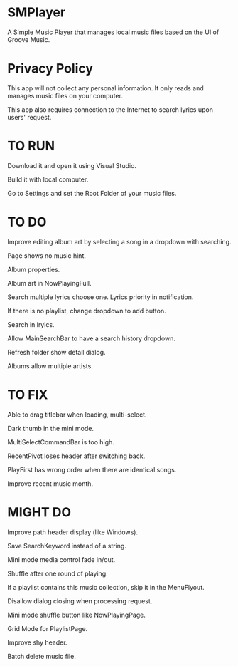 # SMPlayer
A Simple Music Player that manages local music files based on the UI of Groove Music.

# Privacy Policy
This app will not collect any personal information. It only reads and manages music files on your computer.

This app also requires connection to the Internet to search lyrics upon users' request.

# TO RUN
Download it and open it using Visual Studio.

Build it with local computer.

Go to Settings and set the Root Folder of your music files.

# TO DO
Improve editing album art by selecting a song in a dropdown with searching.

Page shows no music hint.

Album properties.

Album art in NowPlayingFull.

Search multiple lyrics choose one. Lyrics priority in notification.

If there is no playlist, change dropdown to add button.

Search in lryics.

Allow MainSearchBar to have a search history dropdown.

Refresh folder show detail dialog.

Albums allow multiple artists.

# TO FIX
Able to drag titlebar when loading, multi-select.

Dark thumb in the mini mode.

MultiSelectCommandBar is too high.

RecentPivot loses header after switching back.

PlayFirst has wrong order when there are identical songs.

Improve recent music month.

# MIGHT DO
Improve path header display (like Windows).

Save SearchKeyword instead of a string.

Mini mode media control fade in/out.

Shuffle after one round of playing.

If a playlist contains this music collection, skip it in the MenuFlyout.

Disallow dialog closing when processing request.

Mini mode shuffle button like NowPlayingPage.

Grid Mode for PlaylistPage.

Improve shy header.

Batch delete music file.